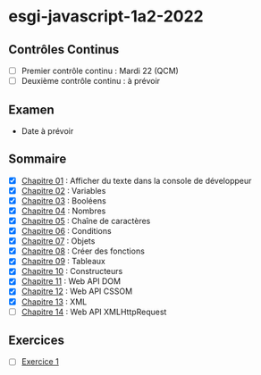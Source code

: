 # esgi-javascript-1a2-2022

## Contrôles Continus

- [ ] Premier contrôle continu : Mardi 22 (QCM)
- [ ] Deuxième contrôle continu : à prévoir

## Examen

- Date à prévoir

## Sommaire

- [X] [Chapitre 01](./chapitre-01) : Afficher du texte dans la console de développeur
- [X] [Chapitre 02](./chapitre-02) : Variables
- [X] [Chapitre 03](./chapitre-03) : Booléens
- [X] [Chapitre 04](./chapitre-04) : Nombres
- [X] [Chapitre 05](./chapitre-05) : Chaîne de caractères
- [X] [Chapitre 06](./chapitre-06) : Conditions
- [X] [Chapitre 07](./chapitre-07) : Objets
- [X] [Chapitre 08](./chapitre-08) : Créer des fonctions
- [X] [Chapitre 09](./chapitre-09) : Tableaux
- [X] [Chapitre 10](./chapitre-10) : Constructeurs
- [X] [Chapitre 11](./chapitre-11) : Web API DOM
- [X] [Chapitre 12](./chapitre-12) : Web API CSSOM
- [X] [Chapitre 13](./chapitre-13) : XML
- [ ] [Chapitre 14](./chapitre-14) : Web API XMLHttpRequest

## Exercices

- [ ] [Exercice 1](./exercice-1)
